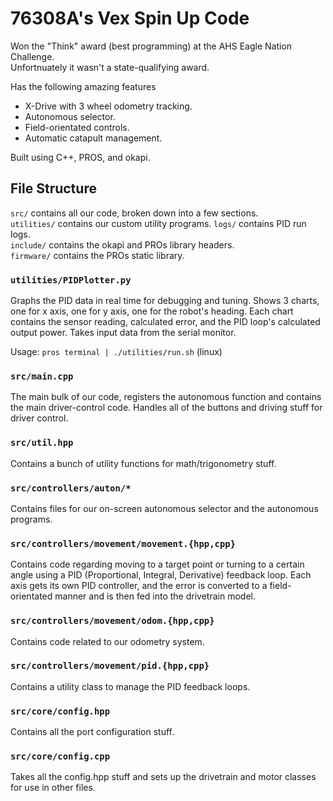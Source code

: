 # 76308A's Vex Spin Up Code
Won the "Think" award (best programming) at the AHS Eagle Nation Challenge.  
Unfortnuately it wasn't a state-qualifying award.

Has the following amazing features
- X-Drive with 3 wheel odometry tracking.
- Autonomous selector.
- Field-orientated controls.
- Automatic catapult management.

Built using C++, PROS, and okapi.

## File Structure
`src/` contains all our code, broken down into a few sections.  
`utilities/` contains our custom utility programs.
`logs/` contains PID run logs.  
`include/` contains the okapi and PROs library headers.  
`firmware/` contains the PROs static library.

### `utilities/PIDPlotter.py`
Graphs the PID data in real time for debugging and tuning.
Shows 3 charts, one for x axis, one for y axis, one for the robot's heading.
Each chart contains the sensor reading, calculated error, and the PID loop's calculated output power.
Takes input data from the serial monitor.

Usage: `pros terminal | ./utilities/run.sh` (linux)

### `src/main.cpp`
The main bulk of our code, registers the autonomous function and contains the main driver-control code.
Handles all of the buttons and driving stuff for driver control.

### `src/util.hpp`
Contains a bunch of utility functions for math/trigonometry stuff. 

### `src/controllers/auton/*`
Contains files for our on-screen autonomous selector and the autonomous programs.

### `src/controllers/movement/movement.{hpp,cpp}`
Contains code regarding moving to a target point or turning to a certain angle using a PID (Proportional, Integral, Derivative) feedback loop.
Each axis gets its own PID controller, and the error is converted to a field-orientated manner and is then fed into the drivetrain model.

### `src/controllers/movement/odom.{hpp,cpp}`
Contains code related to our odometry system.

### `src/controllers/movement/pid.{hpp,cpp}`
Contains a utility class to manage the PID feedback loops.

### `src/core/config.hpp`
Contains all the port configuration stuff.

### `src/core/config.cpp`
Takes all the config.hpp stuff and sets up the drivetrain and motor classes for use in other files.
